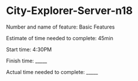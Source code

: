 # City-Explorer-Server-n18

Number and name of feature: Basic Features

Estimate of time needed to complete: 45min

Start time: 4:30PM

Finish time: _____

Actual time needed to complete: _____